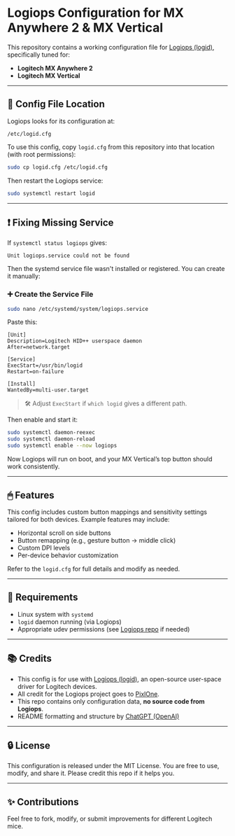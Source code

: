 # Logiops Configuration for MX Anywhere 2 & MX Vertical

This repository contains a working configuration file for [Logiops (logid)](https://github.com/PixlOne/logiops), specifically tuned for:

- **Logitech MX Anywhere 2**
- **Logitech MX Vertical**

---

## 📂 Config File Location

Logiops looks for its configuration at:

```
/etc/logid.cfg
```

To use this config, copy `logid.cfg` from this repository into that location (with root permissions):

```bash
sudo cp logid.cfg /etc/logid.cfg
```

Then restart the Logiops service:

```bash
sudo systemctl restart logid
```

---

## ❗ Fixing Missing Service

If `systemctl status logiops` gives:

```
Unit logiops.service could not be found
```

Then the systemd service file wasn't installed or registered. You can create it manually:

### ➕ Create the Service File

```bash
sudo nano /etc/systemd/system/logiops.service
```

Paste this:

```
[Unit]
Description=Logitech HID++ userspace daemon
After=network.target

[Service]
ExecStart=/usr/bin/logid
Restart=on-failure

[Install]
WantedBy=multi-user.target
```

> 🛠 Adjust `ExecStart` if `which logid` gives a different path.

Then enable and start it:

```bash
sudo systemctl daemon-reexec
sudo systemctl daemon-reload
sudo systemctl enable --now logiops
```

Now Logiops will run on boot, and your MX Vertical’s top button should work consistently.

---

## 🖱 Features

This config includes custom button mappings and sensitivity settings tailored for both devices. Example features may include:

- Horizontal scroll on side buttons
- Button remapping (e.g., gesture button → middle click)
- Custom DPI levels
- Per-device behavior customization

Refer to the `logid.cfg` for full details and modify as needed.

---

## 🔧 Requirements

- Linux system with `systemd`
- `logid` daemon running (via Logiops)
- Appropriate udev permissions (see [Logiops repo](https://github.com/PixlOne/logiops#permissions) if needed)

---

## 📚 Credits

- This config is for use with [Logiops (logid)](https://github.com/PixlOne/logiops), an open-source user-space driver for Logitech devices.
- All credit for the Logiops project goes to [PixlOne](https://github.com/PixlOne).
- This repo contains only configuration data, **no source code from Logiops**.
- README formatting and structure by [ChatGPT (OpenAI)](https://openai.com/chatgpt)

---

## 🔒 License

This configuration is released under the MIT License. You are free to use, modify, and share it. Please credit this repo if it helps you.

---

## ✨ Contributions

Feel free to fork, modify, or submit improvements for different Logitech mice.
